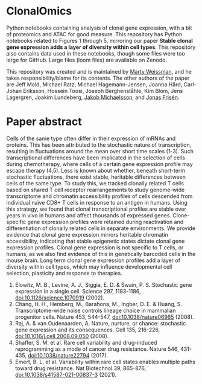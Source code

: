 # ClonalOmics

Python notebooks containing analysis of clonal gene expression, with a bit of proteomics and ATAC for good measure.  This repository has Python notebooks related to Figures 1 through 5, mirroring our paper **Stable clonal gene expression adds a layer of diversity within cell types**.  This repository also contains data used in these notebooks, though some files were too large for GitHub.  Large files (loom files) are available on Zenodo.  

This repository was created and is maintained by [Marty Weissman](http://martyweissman.com), and he takes responsibility/blame for its contents.  The other authors of the paper are Jeff Mold, Michael Ratz, Michael Hagemann-Jensen, Joanna Hård, Carl-Johan Eriksson, Hossein Toosi, Joseph Berghenståhle, Kim Blom, Jens Lagergren, Joakim Lundeberg, [Jakob Michaelsson](https://ki.se/en/medh/jakob-michaelsson-group-development-regulation-and-function-of-human-natural-killer-cells-in), and [Jonas Frisén](https://ki.se/en/cmb/jonas-frisens-group).

# Paper abstract

Cells of the same type often differ in their expression of mRNAs and proteins. This has been attributed to the stochastic nature of transcription, resulting in fluctuations around the mean over short time scales (1-3). Such transcriptional differences have been implicated in the selection of cells during chemotherapy, where cells of a certain gene expression profile may escape therapy (4,5). Less is known about whether, beneath short-term stochastic fluctuations, there exist stable, heritable differences between cells of the same type. To study this, we tracked clonally related T cells based on shared T cell receptor rearrangements to study genome-wide transcriptome and chromatin accessibility profiles of cells descended from individual naïve CD8+ T cells in response to an antigen in humans. Using this strategy, we found that clonal transcriptional profiles are stable over years in vivo in humans and affect thousands of expressed genes. Clone-specific gene expression profiles were retained during reactivation and differentiation of clonally related cells in separate environments. We provide evidence that clonal gene expression mirrors heritable chromatin accessibility, indicating that stable epigenetic states dictate clonal gene expression profiles. Clonal gene expression is not specific to T cells, or humans, as we also find evidence of this in genetically barcoded cells in the mouse brain. Long term clonal gene expression profiles add a layer of diversity within cell types, which may influence developmental cell selection, plasticity and response to therapies.


1.	Elowitz, M. B., Levine, A. J., Siggia, E. D. & Swain, P. S. Stochastic gene expression in a single cell. Science 297, 1183-1186, [doi:10.1126/science.1070919](https://www.science.org/doi/10.1126/science.1070919) (2002).
2.	Chang, H. H., Hemberg, M., Barahona, M., Ingber, D. E. & Huang, S. Transcriptome-wide noise controls lineage choice in mammalian progenitor cells. Nature 453, 544-547, [doi:10.1038/nature06965](https://www.nature.com/articles/nature06965) (2008).
3.	Raj, A. & van Oudenaarden, A. Nature, nurture, or chance: stochastic gene expression and its consequences. Cell 135, 216-226, [doi:10.1016/j.cell.2008.09.050](https://doi.org/10.1016/j.cell.2008.09.050) (2008).
4.	Shaffer, S. M. et al. Rare cell variability and drug-induced reprogramming as a mode of cancer drug resistance. Nature 546, 431-435, [doi:10.1038/nature22794](https://www.nature.com/articles/nature22794) (2017).
5.	Emert, B. L. et al. Variability within rare cell states enables multiple paths toward drug resistance. Nat Biotechnol 39, 865-876, [doi:10.1038/s41587-021-00837-3](https://www.nature.com/articles/s41587-021-00837-3) (2021).

